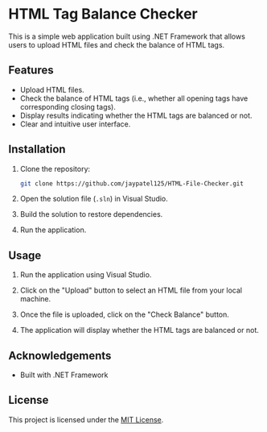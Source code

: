 # HTML Tag Balance Checker

This is a simple web application built using .NET Framework that allows users to upload HTML files and check the balance of HTML tags.

## Features

- Upload HTML files.
- Check the balance of HTML tags (i.e., whether all opening tags have corresponding closing tags).
- Display results indicating whether the HTML tags are balanced or not.
- Clear and intuitive user interface.

## Installation

1. Clone the repository:

    ```bash
    git clone https://github.com/jaypatel125/HTML-File-Checker.git
    ```

2. Open the solution file (`.sln`) in Visual Studio.

3. Build the solution to restore dependencies.

4. Run the application.

## Usage

1. Run the application using Visual Studio.

2. Click on the "Upload" button to select an HTML file from your local machine.

3. Once the file is uploaded, click on the "Check Balance" button.

4. The application will display whether the HTML tags are balanced or not.

## Acknowledgements

- Built with .NET Framework
  
## License

This project is licensed under the [MIT License](LICENSE).
